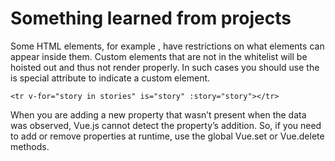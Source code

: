 # Something learned from projects

Some HTML elements, for example <table> , have restrictions on
what elements can appear inside them. Custom elements that are not
in the whitelist will be hoisted out and thus not render properly. In
such cases you should use the is special attribute to indicate a
custom element.

`<tr v-for="story in stories" is="story" :story="story"></tr>`



When you are adding a new property that wasn’t present when the data
was observed, Vue.js cannot detect the property’s addition. So, if you
need to add or remove properties at runtime, use the global Vue.set or
Vue.delete methods.

